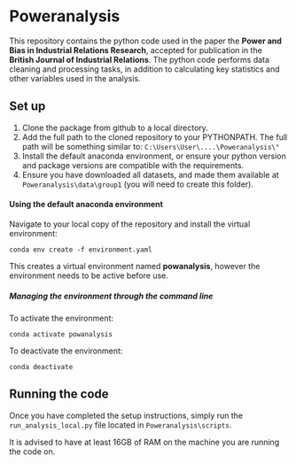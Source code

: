 # Poweranalysis
This repository contains the python code used in the paper the **Power and Bias in Industrial Relations Research**, accepted for publication in the **British Journal of Industrial Relations**. The python code performs data cleaning and processing tasks, in addition to calculating key statistics and other variables used in the analysis.

## Set up
1. Clone the package from github to a local directory.
2. Add the full path to the cloned repository to your PYTHONPATH. The full path will be something similar to: `C:\Users\User\....\Poweranalysis\"`
3. Install the default anaconda environment, or ensure your python version and package versions are compatible with the requirements.
4. Ensure you have downloaded all datasets, and made them available at `Poweranalysis\data\group1` (you will need to create this folder).

#### Using the default anaconda environment

Navigate to your local copy of the repository and install the virtual environment:
```
conda env create -f environment.yaml
```
This creates a virtual environment named **powanalysis**, however the environment needs to be active before use.

##### Managing the environment through the command line

To activate the environment:
```
conda activate powanalysis
```
To deactivate the environment:
```
conda deactivate
```

## Running the code
Once you have completed the setup instructions, simply run the `run_analysis_local.py` file located in `Poweranalysis\scripts`.

It is advised to have at least 16GB of RAM on the machine you are running the code on.